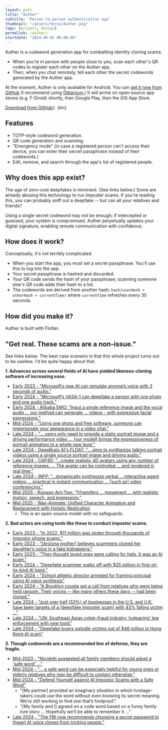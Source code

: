 ```yaml
---
layout: post
title: "Auther"
subtitle: "Person-to-person authentication app"
thumbnail: "/assets/heros/Auther.png"
tags: [project, design]
permalink: /auther/
startdate: "2024-06-01 00:00:00"
---
```

Auther is a codeword generation app for combatting identity cloning scams.
- When you're in person with people close to you, scan each other's QR codes to register each other on the Auther app.
- Then, when you chat remotely, tell each other the secret codewords generated by the Auther app.

At the moment, Auther is only available for Android. You can [get it now from GitHub](https://github.com/bgsulz/Auther/releases) (I recommend using [Obtanium.](https://obtainium.imranr.dev/)) It will arrive on open-source app stores (e.g. F-Droid) shortly, then Google Play, then the iOS App Store.

[Download from GitHub](https://github.com/bgsulz/Auther/releases){: .btn}

## Features

- TOTP-style codeword generation.
- QR code generation and scanning.
- "Emergency mode" (in case a registered person can't access their device, you can enter their secret passphrase instead of their codewords.)
- Edit, remove, and search through the app's list of registered people.

## Why does this app exist?

The age of zero-cost deepfakes is imminent. (See links below.) Some are already abusing this technology to run imposter scams. If you're reading this, you can probably sniff out a deepfake -- but can all your relatives and friends?

Using a single secret codeword may not be enough; if intercepted or guessed, your system is compromised. Auther perpetually updates your digital signature, enabling remote communication with confidence.

## How does it work?

Conceptually, it's not terribly complicated.
- When you start the app, you must set a secret passphrase. You'll use this to log into the app.
- Your secret passphrase is hashed and discarded.
- Your QR code sends the hash of your passphrase; scanning someone else's QR code adds their hash to a list.
- The codewords are derived from another hash: `hash(userHash + otherHash + currentTime)` where `currentTime` refreshes every 30 seconds.

## How did you make it?

Auther is built with Flutter.

## "Get real. These scams are a non-issue."

See links below. The best case scenario is that this whole project turns out to be useless. I'd be quite happy about that.

**1. Advances across several fields of AI have yielded likeness-cloning software of increasing ease.**
- [Early 2023 - "Microsoft’s new AI can simulate anyone’s voice with 3 seconds of audio."](https://arstechnica.com/information-technology/2023/01/microsofts-new-ai-can-simulate-anyones-voice-with-3-seconds-of-audio/)
- [Early 2024 - "Microsoft’s VASA-1 can deepfake a person with one photo and one audio track."](https://arstechnica.com/information-technology/2024/04/microsofts-vasa-1-can-deepfake-a-person-with-one-photo-and-one-audio-track/)
- [Early 2024 - Alibaba EMO: "Input a single reference image and the vocal audio ... our method can generate ... videos - with expressive facial expressions."](https://humanaigc.github.io/emote-portrait-alive/)
- [Mid-2024 - "Using one photo and free software, someone can impersonate your appearance in a video chat."](https://arstechnica.com/information-technology/2024/08/new-ai-tool-enables-real-time-face-swapping-on-webcams-raising-fraud-concerns/)
- [Late 2024 - "... users only need to provide a static portrait image and a driving performance video ... [our model] brings the expressiveness of portrait animation to a whole new level."](https://byteaigc.github.io/X-Portrait2/)
- [Late 2024 - DeepBrain AI's FLOAT: "... aims to synthesize talking portrait videos using a single source portrait image and driving audio."](https://deepbrainai-research.github.io/float/)
- [Late 2024 - CAP4D: "...create realistic 4D avatars using any number of reference images. ... The avatar can be controlled ... and rendered in real time."](https://felixtaubner.github.io/cap4d/)
- [Late 2024 - INFP: "...dynamically synthesize verbal ... interactive agent videos ... practical in instant communication ... [such as] video conferencing."](https://grisoon.github.io/INFP/)
- [Mid-2025 - Runway Act-Two: "[t]ransfers ... movement ... with realistic motion, speech, and expression."](https://help.runwayml.com/hc/en-us/articles/42311337895827-Creating-with-Act-Two)
- [Mid-2025 - Wan-Animate: Unified Character Animation and Replacement with Holistic Replication](https://humanaigc.github.io/wan-animate/)
    - This is an open-source model with no safeguards.

**2. Bad actors are using tools like these to conduct imposter scams.**
- [Early 2023 - "In 2022, $11 million was stolen through thousands of impostor phone scams."](https://arstechnica.com/tech-policy/2023/03/rising-scams-use-ai-to-mimic-voices-of-loved-ones-in-financial-distress/)
- [Early 2023 - "[Arizona mother] believes scammers cloned her daughter’s voice in a fake kidnapping."](https://www.cnn.com/2023/04/29/us/ai-scam-calls-kidnapping-cec/index.html)
- [Early 2023 - "They thought loved ones were calling for help. It was an AI scam."](https://archive.ph/25TCt)
- [Early 2024 - "Deepfake scammer walks off with $25 million in first-of-its-kind AI heist."](https://arstechnica.com/information-technology/2024/02/deepfake-scammer-walks-off-with-25-million-in-first-of-its-kind-ai-heist/)
- [Early 2024 - "School athletic director arrested for framing principal using AI voice synthesis"](https://arstechnica.com/information-technology/2024/04/alleged-ai-voice-imitation-leads-to-arrest-in-baltimore-school-racism-controversy/)
- [Early 2024 - "A Brooklyn couple got a call from relatives who were being held ransom. Their voices -- like many others these days -- had been cloned."](https://www.newyorker.com/science/annals-of-artificial-intelligence/the-terrifying-ai-scam-that-uses-your-loved-ones-voice)
- [Late 2024 - "Just over half (53%) of businesses in the U.S. and U.K. have been targets of a [deepfake imposter scam] with 43% falling victim ..."](https://www.cfodive.com/news/deepfake-scams-escalate-hitting-53-percent-of-businesses/725836/)
- [Late 2024 - "UN: Southeast Asian cyber-fraud industry ‘outpacing’ law enforcement with new tools"](https://therecord.media/southeast-asian-cyber-fraud-outpaces-crackdown-efforts-united-nations)
- [Late 2024 - "Deepfake lovers swindle victims out of $46 million in Hong Kong AI scam"](https://arstechnica.com/ai/2024/10/deepfake-lovers-swindle-victims-out-of-46m-in-hong-kong-ai-scam/)

**3. Though codewords are a recommended line of defense, they are fragile.**
- [Mid-2023 - "Nicoletti suggested all family members should adopt a 'safe word' ..."](https://www.goodmorningamerica.com/living/story/cybersecurity-expert-protect-family-ai-scams-100292080)
- [Mid-2024 - "... a safe word can be especially helpful for young ones or elderly relatives who may be difficult to contact otherwise."](https://archive.ph/Vr9eA)
- [Mid-2024 - "Defend Yourself against AI Impostor Scams with a Safe Word"](https://www.scientificamerican.com/article/a-safe-word-can-protect-against-ai-impostor-scams/)
    - "[My partner] provided an imaginary situation in which hostage-takers could use the word without even knowing its secret meaning. We’re still working to find one that’s foolproof."
    - "[My family and I] agreed on a code word based on a funny family lore story ... Hopefully we’ll be able to remember it ..."
- [Late 2024 - "The FBI now recommends choosing a secret password to thwart AI voice clones from tricking people."]()